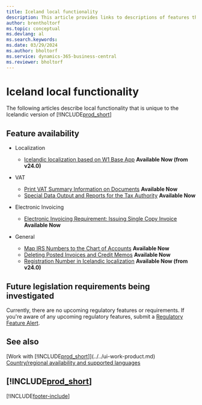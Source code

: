 ```yaml
---
title: Iceland local functionality
description: This article provides links to descriptions of features that are specific to the Icelandic version of Dynamics 365 Business Central.
author: brentholtorf
ms.topic: conceptual
ms.devlang: al
ms.search.keywords:
ms.date: 03/29/2024
ms.author: bholtorf
ms.service: dynamics-365-business-central
ms.reviewer: bholtorf
---
```

# Iceland local functionality

The following articles describe local functionality that is unique to the Icelandic version of [!INCLUDE[prod_short](../../includes/prod_short.md)]

## Feature availability

* Localization
    * [Icelandic localization based on W1 Base App](iceland-global-core-app.md) **Available Now (from v24.0)**  
* VAT
    * [Print VAT Summary Information on Documents](how-to-print-vat-summary-information-on-documents.md) **Available Now**
    * [Special Data Output and Reports for the Tax Authority](special-data-output-and-reports-for-the-tax-authority.md) **Available Now**

* Electronic Invoicing
    * [Electronic Invoicing Requirement: Issuing Single Copy Invoice](electronic-invoicing-requirement-issuing-single-copy-invoice.md) **Available Now**

* General  
    * [Map IRS Numbers to the Chart of Accounts](how-to-map-irs-numbers-to-chart-of-accounts.md) **Available Now**
    * [Deleting Posted Invoices and Credit Memos](deleting-posted-invoices-and-credit-memos.md) **Available Now**
    * [Registration Number in Icelandic localization](use-registration-no.md) **Available Now (from v24.0)** 

## Future legislation requirements being investigated

Currently, there are no upcoming regulatory features or requirements. If you're aware of any upcoming regulatory features, submit a [Regulatory Feature Alert](https://forms.office.com/pages/responsepage.aspx?id=v4j5cvGGr0GRqy180BHbRwkeauYiJKZOpJ0CtKuVmJlURURaMlQ4Rk05UFY4NkVEOTA0MUU5WThXSC4u).

## See also

[Work with [!INCLUDE[prod_short](../../includes/prod_short.md)]](../../ui-work-product.md)  
[Country/regional availability and supported languages](/dynamics365/business-central/dev-itpro/compliance/apptest-countries-and-translations)  

## [!INCLUDE[prod_short](../../includes/free_trial_md.md)]


[!INCLUDE[footer-include](../../includes/footer-banner.md)]
